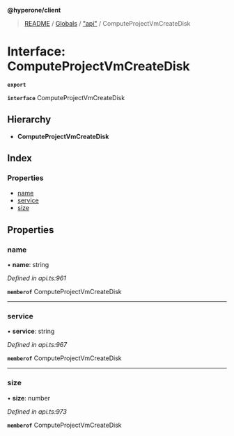 **@hyperone/client**

> [README](../README.md) / [Globals](../globals.md) / ["api"](../modules/_api_.md) / ComputeProjectVmCreateDisk

# Interface: ComputeProjectVmCreateDisk

**`export`** 

**`interface`** ComputeProjectVmCreateDisk

## Hierarchy

* **ComputeProjectVmCreateDisk**

## Index

### Properties

* [name](_api_.computeprojectvmcreatedisk.md#name)
* [service](_api_.computeprojectvmcreatedisk.md#service)
* [size](_api_.computeprojectvmcreatedisk.md#size)

## Properties

### name

•  **name**: string

*Defined in api.ts:961*

**`memberof`** ComputeProjectVmCreateDisk

___

### service

•  **service**: string

*Defined in api.ts:967*

**`memberof`** ComputeProjectVmCreateDisk

___

### size

•  **size**: number

*Defined in api.ts:973*

**`memberof`** ComputeProjectVmCreateDisk
